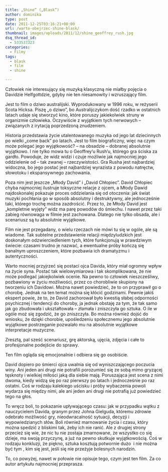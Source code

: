 ```yaml
---
title: „Shine” („Blask”)
author: dominika
type: post
date: 2011-12-25T03:16:21+00:00
url: /warto-obejrzec-shine-blask/
thumbnail: images/uploads/2011/12/shine_geoffrey_rush.jpg
dsq_thread_id:
  - 533537323
categories:
  - Filmy
tags:
  - blask
  - film
  - shine

---
```

Człowiek nie interesujący się muzyką klasyczną nie miałby pojęcia o Davidzie Helfgottdzie, gdyby nie ten niesamowity i wzruszający film.

Jest to film o dziwo australijski. Wyprodukowany w 1996 roku, w reżyserii Scota Hicksa. Piszę &#8222;o dziwo&#8221;, bo Australijczykom dość rzadko w ostatnich latach udaje się stworzyć kino, które poruszy jakiekolwiek struny w organizmie człowieka. Oczywiście z wyjątkiem tych nerwowych &#8211; związanych z irytacją poprzedzoną znudzeniem.

<!--more-->

Historia przedstawia życie utalentowanego muzyka od jego lat dziecinnych po wielki &#8222;come back&#8221; po latach. Jest to film biograficzny, więc na czym może polegać jego wyjątkowość? &#8211; na obsadzie &#8211; dobranej absolutnie wyjątkowo. I nie tylko mowa tu o Geoffrey&#8217;u Rush&#8217;u, którego gra ściska za gardło. Powoduje, że widz widzi i czuje możliwie jak najmocniej jego oddzielenie od &#8211; tak zwanej &#8211; rzeczywistości. Gra Rusha jest najbardziej widoczna, bo jego postać jest najbardziej wyrazista z powodu natręctw, słowotoku i ekspansywnego zachowania.

Poza nim jest jeszcze &#8222;Młody David&#8221; i &#8222;David Chłopiec&#8221;. David Chłopiec chyba najmocniej ilustruje toksyczne relacje z ojcem, a Młody Dawid najdoskonalej pokazuje proces oddzielania się od otoczenia: jak świat muzyki pochłania go w sposób absolutny i destruktywny, ale jednocześnie taki, którego trochę można zazdrościć. Przez to, że Młody David jest &#8222;kompletnie wyjęty&#8221; widz ma parę powodów do śmiechu. I nawet przez taki zabieg równowaga w filmie jest zachowana. Dlatego nie tylko obsada, ale i scenariusz są tu absolutnie wyjątkowe.

Film nie jest przegadany, o wielu rzeczach nie mówi tu się w ogóle, ale są wiadome. Tak subtelne przedstawienie relacji międzyludzkich jest doskonałym odzwierciedleniem tych, które funkcjonują w prawdziwym świecie: czasami trudno je nazwać, a ewentualne próby kończą się banalnym uproszczeniem, które pozbawia ich dramatyzmu i autentyczności.

Warto mocniej przyjrzeć się postaci ojca Davida, który miał ogromny wpływ na życie syna. Postać tak wielowymiarowa i tak skomplikowana, że nie może podlegać jakiejkolwiek ocenie. Na pewno to człowiek nieszcześliwy, pozbawiony w życiu możliwości, przez co chorobliwie skupiony na tworzeniu ich Davidowi. Można nawet powiedzieć, że to on przyprawił go o chorobę. Jednak na ten temat można się kłócić godzinami. Pewnie jakiś ekspert powie, że to, że David zachorował było kwestią słabej odporności psychicznej i tendencji do choroby, ja jednak obstaję za tym, że tak samo jak go zbudowała i ukształtowała &#8211; złamała i zniszczyła go sztuka. O ile w ogóle moż się zgodzić, że go zniszczyła. Bo można również dojść do wniosku, że dzięki chorobie, upośledzeniu społecznemu jego absolutnie wyjątkowe postrzeganie pozwalało mu na absolutnie wyjątkowe interpretacje muzyczne.

Zresztą, pal sześć scenariusz, grę aktorską, ujęcia, zdjęcia i całe to profesjonalne podejście do sprawy.

Ten film ogląda się emocjonalnie i odbiera się go osobiście.

David dopiero po śmierci ojca uwalnia się od wyniszczającego poczucia winy. Ani jeden ani drugi nie potrafili porozumieć się ze sobą mimo gryzącej tęsknoty i wielkiej miłości jaką dla siebie mają. Poruszająca jest scena z nimi dwoma, kiedy widzą się po raz pierwszy po latach i jednocześnie po raz ostatni. Coś w rodzaju kalekiego uścisku i próby wybaczenia powoli wydarza się między nimi, ale ani jeden ani drugi nie potrafią już powiedzieć tego na głos.

To wręcz boli, to pokazanie upływającego czasu: jak w przypadku wątku z nauczycielem Davida, granym przez Johna Gielguda, któremu zdrowie odebrało możliwość gry, nieodwracalność sytuacji, decyzji i wypowiedzianych słów. Boli również marnowanie życia i czasu, który można spedzić z bliskimi tak, żeby ich nie ranić. Ale z drugiej strony przecież się wie, że nic tu nie zostaja zmarnowane, że wszystko co się dzieje, ma swoją przyczynę, a już na pewno skutkuje wyjątkowością. Coś w rodzaju konkluzji, że piękno, sztuka kosztują potwornie dużo  i nie można być tym , kim się jest, jeśli się nie przeżyje bolesnych narodzin.

To, co powyżej, nawet w połowie nie opisuje tego, czym jest ten film. Za co autor artykułu najmocniej przeprasza.

&nbsp;